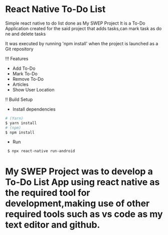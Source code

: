# React Native To-Do List

Simple react native to do list done as My SWEP Project 
It is a To-Do Application created for the said project that adds tasks,can mark task as do ne and delete tasks 


It was executed by running 'npm install' when the project is launched as a Git repository

 !!! Features
 - Add To-Do
 - Mark To-Do
 - Remove To-Do
 - Articles
 - Show User Location

 !! Build Setup

 - Install dependencies
 ```bash
 # (Yarn)
 $ yarn install
 # (npm)
 $ npm install
 ```
 - Run
 ```bash
  $ npx react-native run-android
 ```


<h1>My SWEP Project was to develop a To-Do List App using react native as the required tool for development,making use of other required tools such as vs code as my text editor and github.
</h1>